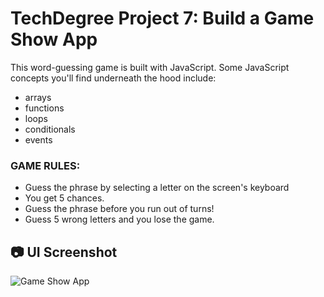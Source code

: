 # TechDegree Project 7: Build a Game Show App

This word-guessing game is built with JavaScript. Some JavaScript concepts you'll find underneath the hood include:
+ arrays
+ functions
+ loops
+ conditionals
+ events

### GAME RULES:
+ Guess the phrase by selecting a letter on the screen's keyboard
+ You get 5 chances.
+ Guess the phrase before you run out of turns!
+ Guess 5 wrong letters and you lose the game.


## 📷 UI Screenshot
![Game Show App](https://user-images.githubusercontent.com/32854050/167401875-2dc64835-7d9d-4090-98f1-7141c566545f.jpg)
